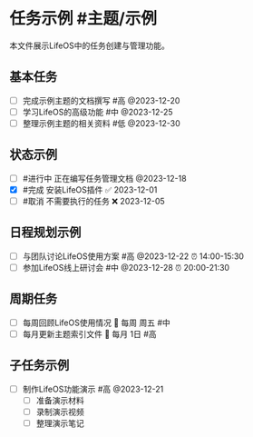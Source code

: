 # 任务示例 #主题/示例

本文件展示LifeOS中的任务创建与管理功能。

## 基本任务
- [ ] 完成示例主题的文档撰写 #高 @2023-12-20
- [ ] 学习LifeOS的高级功能 #中 @2023-12-25
- [ ] 整理示例主题的相关资料 #低 @2023-12-30

## 状态示例
- [ ] #进行中 正在编写任务管理文档 @2023-12-18
- [x] #完成 安装LifeOS插件 ✅ 2023-12-01
- [ ] #取消 不需要执行的任务 ❌ 2023-12-05

## 日程规划示例
- [ ] 与团队讨论LifeOS使用方案 #高 @2023-12-22 ⏰ 14:00-15:30
- [ ] 参加LifeOS线上研讨会 #中 @2023-12-28 ⏰ 20:00-21:30

## 周期任务
- [ ] 每周回顾LifeOS使用情况 🔁 每周 周五 #中
- [ ] 每月更新主题索引文件 🔁 每月 1日 #高

## 子任务示例
- [ ] 制作LifeOS功能演示 #高 @2023-12-21
    - [ ] 准备演示材料
    - [ ] 录制演示视频
    - [ ] 整理演示笔记 